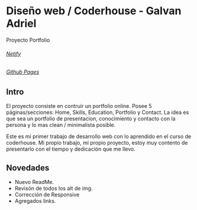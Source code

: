 # Diseño web / Coderhouse - Galvan Adriel

Proyecto Portfolio

###### [Netify](https://galvan-adriel-proyecto-final.netlify.app/)

###### [Github Pages](https://adrogalvan.github.io/Galvan_Adriel_Proyecto_Final/)



## Intro 

El proyecto consiste en contruir un portfolio online. Posee 5 páginas/secciones: Home, Skills, Education, Portfolio y Contact. La idea es que sea un portfolio de presentacion, conocimiento y contacto con la persona y lo mas clean / minimalista posible.

Este es mi primer trabajo de desarrollo web con lo aprendido en el curso de coderhouse. Mi propio trabajo, mi propio proyecto, estoy muy contento de presentarlo con el tiempo y dedicación que me llevo.


## Novedades

- Nuevo ReadMe.
- Revisón de todos los alt de img.
- Corrección de Responsive
- Agregados links.
